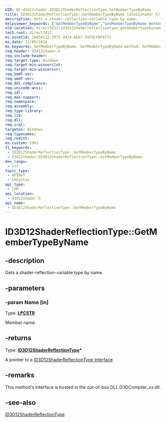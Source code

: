 ```yaml
---
UID: NF:d3d12shader.ID3D12ShaderReflectionType.GetMemberTypeByName
title: ID3D12ShaderReflectionType::GetMemberTypeByName (d3d12shader.h)
description: Gets a shader-reflection-variable type by name.
helpviewer_keywords: ["GetMemberTypeByName","GetMemberTypeByName method","GetMemberTypeByName method","ID3D12ShaderReflectionType interface","ID3D12ShaderReflectionType interface","GetMemberTypeByName method","ID3D12ShaderReflectionType.GetMemberTypeByName","ID3D12ShaderReflectionType::GetMemberTypeByName","d3d12shader/ID3D12ShaderReflectionType::GetMemberTypeByName","direct3d12.id3d12shaderreflectiontype_getmembertypebyname"]
old-location: direct3d12\id3d12shaderreflectiontype_getmembertypebyname.htm
tech.root: direct3d12
ms.assetid: 1A05A112-3975-4424-AED7-55F9CFBF8771
ms.date: 12/05/2018
ms.keywords: GetMemberTypeByName, GetMemberTypeByName method, GetMemberTypeByName method,ID3D12ShaderReflectionType interface, ID3D12ShaderReflectionType interface,GetMemberTypeByName method, ID3D12ShaderReflectionType.GetMemberTypeByName, ID3D12ShaderReflectionType::GetMemberTypeByName, d3d12shader/ID3D12ShaderReflectionType::GetMemberTypeByName, direct3d12.id3d12shaderreflectiontype_getmembertypebyname
req.header: d3d12shader.h
req.include-header: 
req.target-type: Windows
req.target-min-winverclnt: 
req.target-min-winversvr: 
req.kmdf-ver: 
req.umdf-ver: 
req.ddi-compliance: 
req.unicode-ansi: 
req.idl: 
req.max-support: 
req.namespace: 
req.assembly: 
req.type-library: 
req.lib: 
req.dll: 
req.irql: 
targetos: Windows
req.typenames: 
req.redist: 
ms.custom: 19H1
f1_keywords:
 - ID3D12ShaderReflectionType::GetMemberTypeByName
 - d3d12shader/ID3D12ShaderReflectionType::GetMemberTypeByName
dev_langs:
 - c++
topic_type:
 - APIRef
 - kbSyntax
api_type:
 - COM
api_location:
 - d3d12shader.h
api_name:
 - ID3D12ShaderReflectionType::GetMemberTypeByName
---
```


# ID3D12ShaderReflectionType::GetMemberTypeByName


## -description

Gets a shader-reflection-variable type by name.

## -parameters

### -param Name [in]

Type: <b><a href="/windows/desktop/WinProg/windows-data-types">LPCSTR</a></b>

Member name.

## -returns

Type: <b><a href="/windows/desktop/api/d3d12shader/nn-d3d12shader-id3d12shaderreflectiontype">ID3D12ShaderReflectionType</a>*</b>

A pointer to a <a href="/windows/desktop/api/d3d12shader/nn-d3d12shader-id3d12shaderreflectiontype">ID3D12ShaderReflectionType Interface</a>.

## -remarks

This method's interface is hosted in the out-of-box DLL D3DCompiler_xx.dll.

## -see-also

<a href="/windows/desktop/api/d3d12shader/nn-d3d12shader-id3d12shaderreflectiontype">ID3D12ShaderReflectionType</a>

